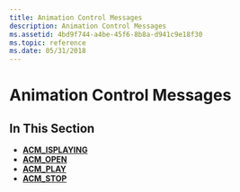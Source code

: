 ```yaml
---
title: Animation Control Messages
description: Animation Control Messages
ms.assetid: 4bd9f744-a4be-45f6-8b8a-d941c9e18f30
ms.topic: reference
ms.date: 05/31/2018
---
```


# Animation Control Messages

## In This Section

-   [**ACM\_ISPLAYING**](acm-isplaying.md)
-   [**ACM\_OPEN**](acm-open.md)
-   [**ACM\_PLAY**](acm-play.md)
-   [**ACM\_STOP**](acm-stop.md)

 

 




